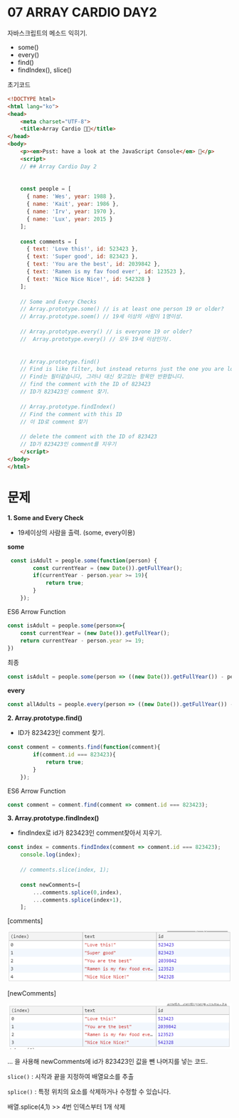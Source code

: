 # 07 ARRAY CARDIO DAY2

자바스크립트의 메소드 익히기.

* some()
* every()
* find()
* findIndex(), slice()

초기코드

```html
<!DOCTYPE html>
<html lang="ko">
<head>
    <meta charset="UTF-8">
    <title>Array Cardio 💪💪</title>
</head>
<body>
    <p><em>Psst: have a look at the JavaScript Console</em> 💁</p>
    <script>
    // ## Array Cardio Day 2


    const people = [
      { name: 'Wes', year: 1988 },
      { name: 'Kait', year: 1986 },
      { name: 'Irv', year: 1970 },
      { name: 'Lux', year: 2015 }
    ];

    const comments = [
      { text: 'Love this!', id: 523423 },
      { text: 'Super good', id: 823423 },
      { text: 'You are the best', id: 2039842 },
      { text: 'Ramen is my fav food ever', id: 123523 },
      { text: 'Nice Nice Nice!', id: 542328 }
    ];

    // Some and Every Checks
    // Array.prototype.some() // is at least one person 19 or older?
    // Array.prototype.soem() // 19세 이상의 사람이 1명이상.

    // Array.prototype.every() // is everyone 19 or older?
    //  Array.prototype.every() // 모두 19세 이상인가/.


    // Array.prototype.find()
    // Find is like filter, but instead returns just the one you are looking for
    // Find는 필터같습니다, 그러나 대신 찾고있는 항목만 반환합니다.
    // find the comment with the ID of 823423
    // ID가 823423인 comment 찾기.

    // Array.prototype.findIndex()
    // Find the comment with this ID
    // 이 ID로 comment 찾기

    // delete the comment with the ID of 823423
    // ID가 823423인 comment를 지우기
    </script>
</body>
</html>
```



# 문제

<strong>1. Some and Every Check</strong>

- 19세이상의 사람을 출력. (some, every이용)

**some**

```javascript
 const isAdult = people.some(function(person) {
        const currentYear = (new Date()).getFullYear();
        if(currentYear - person.year >= 19){
            return true;
        }
    });
```

 

ES6 Arrow Function

```javascript
const isAdult = people.some(person=>{
    const currentYear = (new Date()).getFullYear();
    return currentYear - person.year >= 19;
})
```



최종

```javascript
const isAdult = people.some(person => ((new Date()).getFullYear()) - person.year >= 19);
```



**every**

```javascript
const allAdults = people.every(person => ((new Date()).getFullYear()) - person.year >= 19);
```



<strong>2.  Array.prototype.find()</strong>

* ID가 823423인 comment 찾기.

```javascript
const comment = comments.find(function(comment){
        if(comment.id === 823423){
            return true;
        }
    });
```



ES6 Arrow Function

```javascript
const comment = comment.find(comment => comment.id === 823423);
```





<strong>3. Array.prototype.findIndex()</strong>

* findIndex로 id가 823423인 comment찾아서 지우기.

```javascript
const index = comments.findIndex(comment => comment.id === 823423);
    console.log(index);

    // comments.slice(index, 1);

    const newComments=[
        ...comments.splice(0,index),
        ...comments.splice(index+1),
    ];
```

[comments]

<img src="./readme_images/beforeSlice.png"/>

[newComments]

<img src="./readme_images/afterSlice.png"/>

... 을 사용해 newComments에 id가 823423인 값을 뺀 나머지를 넣는 코드.



`slice()` : 시작과 끝을 지정하여 배열요소를 추출

`splice()` : 특정 위치의 요소를 삭제하거나 수정할 수 있습니다.

배열.splice(4,1) >> 4번 인덱스부터 1개 삭제
